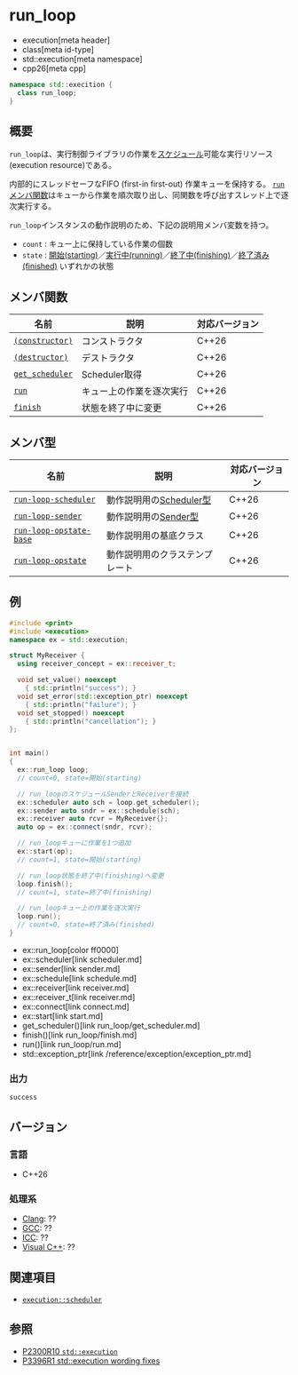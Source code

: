 # run_loop
* execution[meta header]
* class[meta id-type]
* std::execution[meta namespace]
* cpp26[meta cpp]

```cpp
namespace std::execition {
  class run_loop;
}
```

## 概要
`run_loop`は、実行制御ライブラリの作業を[スケジュール](schedule.md)可能な実行リソース(execution resource)である。

内部的にスレッドセーフなFIFO (first-in first-out) 作業キューを保持する。
[`run`メンバ関数](run_loop/run.md)はキューから作業を順次取り出し、同関数を呼び出すスレッド上で逐次実行する。

`run_loop`インスタンスの動作説明のため、下記の説明用メンバ変数を持つ。

- `count` : キュー上に保持している作業の個数
- `state` : [開始(starting)](run_loop/op_constructor.md)／[実行中(running)](run_loop/run.md)／[終了中(finishing)](run_loop/finish.md)／[終了済み(finished)](run_loop/run.md) いずれかの状態


## メンバ関数

| 名前 | 説明 | 対応バージョン |
|------|------|-------|
| [`(constructor)`](run_loop/op_constructor.md) | コンストラクタ | C++26 |
| [`(destructor)`](run_loop/op_destructor.md) | デストラクタ | C++26 |
| [`get_scheduler`](run_loop/get_scheduler.md) | Scheduler取得 | C++26 |
| [`run`](run_loop/run.md) | キュー上の作業を逐次実行 | C++26 |
| [`finish`](run_loop/finish.md) | 状態を終了中に変更 | C++26 |

## メンバ型

| 名前 | 説明 | 対応バージョン |
|------|------|-------|
| [`run-loop-scheduler`](run_loop/run-loop-scheduler.md) | 動作説明用の[Scheduler型](scheduler.md) | C++26 |
| [`run-loop-sender`](run_loop/run-loop-sender.md) | 動作説明用の[Sender型](sender.md) | C++26 |
| [`run-loop-opstate-base`](run_loop/run-loop-opstate.md) | 動作説明用の基底クラス | C++26 |
| [`run-loop-opstate`](run_loop/run-loop-opstate.md) | 動作説明用のクラステンプレート | C++26 |


## 例
```cpp example
#include <print>
#include <execution>
namespace ex = std::execution;

struct MyReceiver {
  using receiver_concept = ex::receiver_t;

  void set_value() noexcept
    { std::println("success"); }
  void set_error(std::exception_ptr) noexcept
    { std::println("failure"); }
  void set_stopped() noexcept
    { std::println("cancellation"); }
};


int main()
{
  ex::run_loop loop;
  // count=0, state=開始(starting)

  // run_loopのスケジュールSenderとReceiverを接続
  ex::scheduler auto sch = loop.get_scheduler();
  ex::sender auto sndr = ex::schedule(sch);
  ex::receiver auto rcvr = MyReceiver{};
  auto op = ex::connect(sndr, rcvr);

  // run_loopキューに作業を1つ追加
  ex::start(op);
  // count=1, state=開始(starting)

  // run_loop状態を終了中(finishing)へ変更
  loop.finish();
  // count=1, state=終了中(finishing)

  // run_loopキュー上の作業を逐次実行
  loop.run();
  // count=0, state=終了済み(finished)
}
```
* ex::run_loop[color ff0000]
* ex::scheduler[link scheduler.md]
* ex::sender[link sender.md]
* ex::schedule[link schedule.md]
* ex::receiver[link receiver.md]
* ex::receiver_t[link receiver.md]
* ex::connect[link connect.md]
* ex::start[link start.md]
* get_scheduler()[link run_loop/get_scheduler.md]
* finish()[link run_loop/finish.md]
* run()[link run_loop/run.md]
* std::exception_ptr[link /reference/exception/exception_ptr.md]

### 出力
```
success
```


## バージョン
### 言語
- C++26

### 処理系
- [Clang](/implementation.md#clang): ??
- [GCC](/implementation.md#gcc): ??
- [ICC](/implementation.md#icc): ??
- [Visual C++](/implementation.md#visual_cpp): ??


## 関連項目
- [`execution::scheduler`](scheduler.md)


## 参照
- [P2300R10 `std::execution`](https://www.open-std.org/jtc1/sc22/wg21/docs/papers/2024/p2300r10.html)
- [P3396R1 std::execution wording fixes](https://www.open-std.org/jtc1/sc22/wg21/docs/papers/2024/p3396r1.html)
